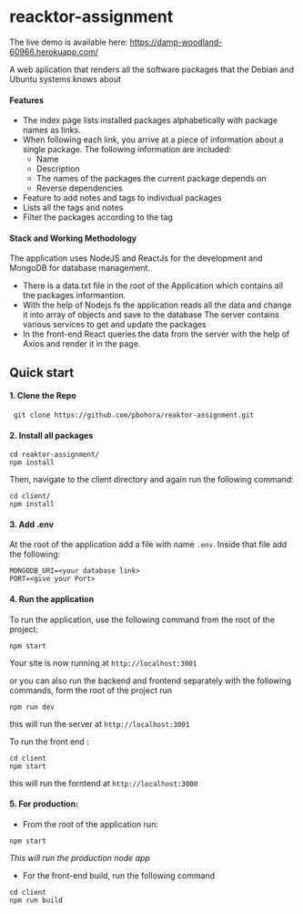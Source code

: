 # reacktor-assignment
The live demo is available here: https://damp-woodland-60966.herokuapp.com/

A web aplication that renders all the software packages that the Debian and Ubuntu systems knows about 
#### Features
- The index page lists installed packages alphabetically with package names as links.
- When following each link, you arrive at a piece of information about a single package. The following information are included:
   - Name
   - Description
   - The names of the packages the current package depends on
   - Reverse dependencies
 - Feature to add notes and tags to individual packages
 - Lists all the tags and notes
 - Filter the packages according to the tag
 
 #### Stack and Working Methodology
 The application uses NodeJS and ReactJs for the development and MongoDB for database management. 
- There is a data.txt file in the root of the Application which contains all the packages informantion. 
- With the help of Nodejs fs the application reads all the data and change it into array of objects and save to the database
 The server contains various services to get and update the packages
- In the front-end React queries the data from the server with the help of Axios and render it in the page.

## Quick start

#### 1. Clone the Repo
` git clone https://github.com/pbohora/reaktor-assignment.git`

#### 2. Install all packages
```
cd reaktor-assignment/
npm install
```
Then, navigate to the client directory and again run the following command:
```
cd client/
npm install
```
#### 3. Add .env
At the root of the application add a file with name `.env`. Inside that file add the following:
```
MONGODB_URI=<your database link>
PORT=<give your Port>
```
#### 4. Run the application 
To run the application, use the following command from the root of the project:
```
npm start
```
Your site is now running at `http://localhost:3001`

or you can also run the backend and frontend separately with the following commands,
form the root of the project run
```
npm run dev
```
this will run the server at `http://localhost:3001`

To run the front end :
```
cd client 
npm start
``` 
this will run the forntend at `http://localhost:3000`

#### 5. For production:
- From the root of the application run:

```
npm start 
```
*This will run the production node app*  
- For the front-end build, run the following command
```
cd client
npm run build
```


